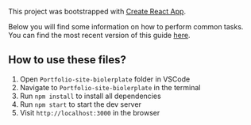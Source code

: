 This project was bootstrapped with [Create React App](https://github.com/facebookincubator/create-react-app).

Below you will find some information on how to perform common tasks.<br>
You can find the most recent version of this guide [here](https://github.com/facebookincubator/create-react-app/blob/master/packages/react-scripts/template/README.md).


## How to use these files?

1. Open `Portfolio-site-biolerplate` folder in VSCode
2. Navigate to `Portfolio-site-biolerplate` in the terminal
3. Run `npm install` to install all dependencies
4. Run `npm start` to start the dev server
5. Visit `http://localhost:3000` in the browser
